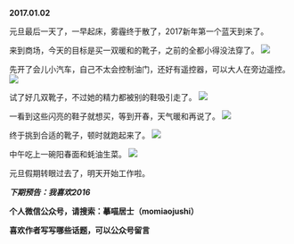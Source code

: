 
**2017.01.02**

元旦最后一天了，一早起床，雾霾终于散了，2017新年第一个蓝天到来了。

来到商场，今天的目标是买一双暖和的靴子，之前的全都小得没法穿了。
![](https://mmbiz.qlogo.cn/mmbiz_jpg/uDI3FLln00ZZLkYA3PnLPqo60MiafEyVcSyV1auqAzZyNKOlfiaibXyoRHN3UAcOyJQiayW2EGssFrwycrBP69b8PA/0?wx_fmt=jpeg)


先开了会儿小汽车，自己不太会控制油门，还好有遥控器，可以大人在旁边遥控。
![](https://mmbiz.qlogo.cn/mmbiz_jpg/uDI3FLln00ZZLkYA3PnLPqo60MiafEyVchs5NcJAVf0HtW0dUAZjQP0A5gv1E2gD7q1NlibF5VEib8rwFRocLd0Dg/0?wx_fmt=jpeg)


试了好几双靴子，不过她的精力都被别的鞋吸引走了。
![](https://mmbiz.qlogo.cn/mmbiz_jpg/uDI3FLln00ZZLkYA3PnLPqo60MiafEyVcIF4Dpb5fbicUvBqxiaictibJkBnsoy7YY4FtkibRFDvVZic22ib1tNhbDXbuA/0?wx_fmt=jpeg)


一看到这些闪亮的鞋子就想买，等到开春，天气暖和再说了。
![](https://mmbiz.qlogo.cn/mmbiz_jpg/uDI3FLln00ZZLkYA3PnLPqo60MiafEyVcBC2fsicfHxWYvwmaty8mtOKia26s1Cw6g1T9nialccHPTV1tcE7c0B8OQ/0?wx_fmt=jpeg)


终于挑到合适的靴子，顿时就跑起来了。
![](https://mmbiz.qlogo.cn/mmbiz_jpg/uDI3FLln00ZZLkYA3PnLPqo60MiafEyVcm0mybWviaQsAPgMwibFVr27cQGO1wyctzjuRbsKk0H38SpgLURY0btGw/0?wx_fmt=jpeg)


中午吃上一碗阳春面和蚝油生菜。
![](https://mmbiz.qlogo.cn/mmbiz_jpg/uDI3FLln00ZZLkYA3PnLPqo60MiafEyVc6AsYF4HxVDEoSVKz5UggwTmicfRgTAR7cCt6OQRnQWqDexEicKbSS2VQ/0?wx_fmt=jpeg)


元旦假期转眼过去了，明天开始工作啦。


***下期预告：我喜欢2016***


**个人微信公众号，请搜索：摹喵居士（momiaojushi）**

**喜欢作者写写哪些话题，可以公众号留言**
